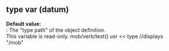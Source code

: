 ## type var (datum)    
**Default value:**    
:   The \"type path\" of the object definition.    
This variable is read-only. mob/verb/test() usr \<\< type //displays    
\"/mob\"  